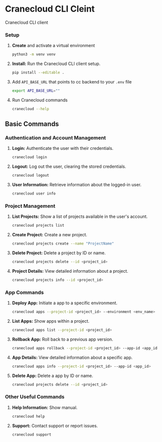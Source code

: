 # Cranecloud CLI Cleint

Cranecloud CLI client

### Setup

1. **Create** and activate a virtual environment

   ```bash
   python3 -m venv venv
   ```

2. **Install:** Run the Cranecloud CLI client setup.

   ```bash
   pip install --editable .
   ```

3. Add `API_BASE_URL` that points to cc backend to your `.env` file

   ```bash
   export API_BASE_URL=""
   ```

4. Run Cranecloud commands

   ```bash
   cranecloud --help
   ```

## Basic Commands

### Authentication and Account Management

1. **Login:** Authenticate the user with their credentials.

   ```bash
   cranecloud login
   ```

2. **Logout:** Log out the user, clearing the stored credentials.

   ```bash
   cranecloud logout
   ```

3. **User Information:** Retrieve information about the logged-in user.

   ```bash
   cranecloud user info
   ```

### Project Management

1. **List Projects:** Show a list of projects available in the user's account.

   ```bash
   cranecloud projects list
   ```

2. **Create Project:** Create a new project.

   ```bash
   cranecloud projects create --name "ProjectName"
   ```

3. **Delete Project:** Delete a project by ID or name.

   ```bash
   cranecloud projects delete --id <project_id>
   ```

4. **Project Details:** View detailed information about a project.

   ```bash
   cranecloud projects info --id <project_id>
   ```

### App Commands

1. **Deploy App:** Initiate a app to a specific environment.

   ```bash
   cranecloud apps --project-id <project_id> --environment <env_name>
   ```

2. **List Apps:** Show apps within a project.

   ```bash
   cranecloud apps list --project-id <project_id>
   ```

3. **Rollback App:** Roll back to a previous app version.

   ```bash
   cranecloud apps rollback --project-id <project_id> --app-id <app_id>
   ```

4. **App Details:** View detailed information about a specific app.

   ```bash
   cranecloud apps info --project-id <project_id> --app-id <app_id>
   ```

5. **Delete App:** Delete a app by ID or name.

   ```bash
   cranecloud projects delete --id <project_id>
   ```

### Other Useful Commands

1. **Help Information:** Show manual.

   ```bash
   cranecloud help
   ```

2. **Support:** Contact support or report issues.

   ```bash
   cranecloud support
   ```
